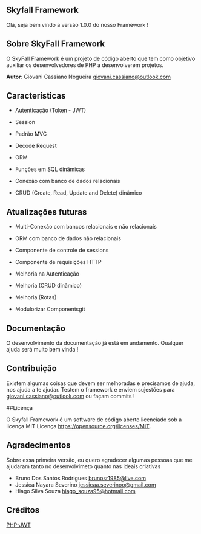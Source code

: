 ## Skyfall Framework
Olá, seja bem vindo a versão 1.0.0 do nosso Framework ! 

## Sobre SkyFall Framework

O SkyFall Framework é um projeto de código aberto que tem como objetivo auxiliar os desenvolvedores de
PHP a desenvolverem projetos.

**Autor**: Giovani Cassiano Nogueira <giovani.cassiano@outlook.com>

## Características

- Autenticação (Token - JWT)

- Session

- Padrão MVC

- Decode Request
 
- ORM 

- Funções em SQL dinâmicas

- Conexão com banco de dados relacionais 

- CRUD (Create, Read, Update and Delete) dinâmico

## Atualizações futuras

- Multi-Conexão com bancos relacionais e não relacionais

- ORM com banco de dados não relacionais

- Componente de controle de sessions

- Componente de requisições HTTP

- Melhoria na Autenticação

- Melhoria (CRUD dinâmico)

- Melhoria (Rotas)

- Modulorizar Componentsgit

## Documentação

O desenvolvimento da documentação já está em andamento. Qualquer ajuda será muito bem vinda !

## Contribuição

Existem algumas coisas que devem ser melhoradas e precisamos de ajuda, nos ajuda a te ajudar. Testem o framework e enviem sujestões para <giovani.cassiano@outlook.com> ou façam commits !

##Licença

O Skyfall Framework é um software de código aberto licenciado sob a licença MIT Licença https://opensource.org/licenses/MIT.

## Agradecimentos

Sobre essa primeira versão, eu quero agradecer algumas pessoas que me ajudaram tanto no desenvolvimeto quanto nas ideais criativas

- Bruno Dos Santos Rodrigues <brunosr1985@live.com>
- Jessica Nayara Severino    <jessicaa.severinoo@gmail.com>
- Hiago Silva Souza          <hiago_souza95@hotmail.com>

## Créditos

[PHP-JWT](https://github.com/firebase/php-jwt)

